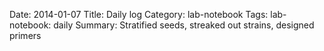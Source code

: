 Date: 2014-01-07
Title: Daily log
Category: lab-notebook
Tags: lab-notebook: daily
Summary: Stratified seeds, streaked out strains, designed primers




